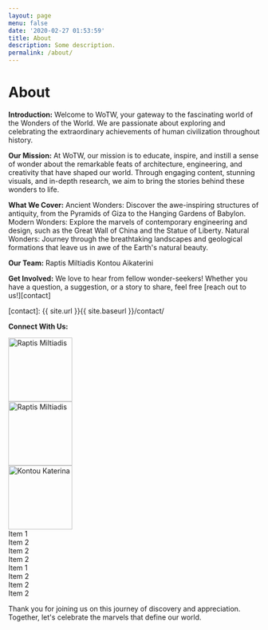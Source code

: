 ```yaml
---
layout: page
menu: false
date: '2020-02-27 01:53:59'
title: About
description: Some description.
permalink: /about/
---
```


# About

**Introduction:**
Welcome to WoTW, your gateway to the fascinating world of the Wonders of the World. We are passionate about exploring and celebrating the extraordinary achievements of human civilization throughout history.

**Our Mission:**
At WoTW, our mission is to educate, inspire, and instill a sense of wonder about the remarkable feats of architecture, engineering, and creativity that have shaped our world. Through engaging content, stunning visuals, and in-depth research, we aim to bring the stories behind these wonders to life.

**What We Cover:**
Ancient Wonders: Discover the awe-inspiring structures of antiquity, from the Pyramids of Giza to the Hanging Gardens of Babylon.
Modern Wonders: Explore the marvels of contemporary engineering and design, such as the Great Wall of China and the Statue of Liberty.
Natural Wonders: Journey through the breathtaking landscapes and geological formations that leave us in awe of the Earth's natural beauty.

**Our Team:**
Raptis Miltiadis
Kontou Aikaterini

**Get Involved:**
We love to hear from fellow wonder-seekers! Whether you have a question, a suggestion, or a story to share, feel free [reach out to us!][contact]

[contact]: {{ site.url }}{{ site.baseurl }}/contact/

**Connect With Us:**
<div class="row">
  <div class="column">
    <div class="row">
        <img class="round-image" src="{{ site.url }}{{ site.baseurl }}/assets/img/Miltos.jpg" alt="Raptis Miltiadis" width="128px">
        </div>
    <div class="row">
        <img class="round-image" src="{{ site.url }}{{ site.baseurl }}/assets/img/Miltos.jpg" alt="Raptis Miltiadis" width="128px">
        </div>
  </div>
  <div class="column">
  <img class="round-image" src="{{ site.url }}{{ site.baseurl }}/assets/img/Katerina.jpg" alt="Kontou Katerina" width="128px">
  </div>
</div>

<div class="row">
    <div class="column">
        <div class="row">
            <div class="item">Item 1</div>
            <div class="item">Item 2</div>
            <div class="item">Item 2</div>
            <div class="item">Item 2</div>
            </div>
        </div>
  <div class="column">
        <div class="row">
            <div class="item">Item 1</div>
            <div class="item">Item 2</div>
            <div class="item">Item 2</div>
            <div class="item">Item 2</div>
            </div>
        </div>
  </div>

Thank you for joining us on this journey of discovery and appreciation. Together, let's celebrate the marvels that define our world.